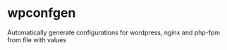# wpconfgen
Automatically generate configurations for wordpress, nginx and php-fpm from file with values
